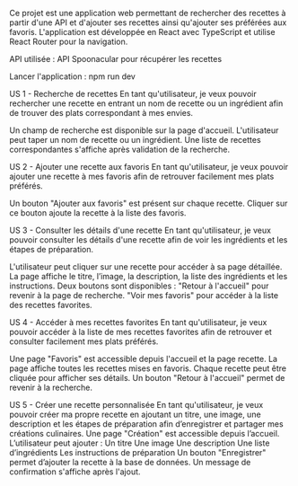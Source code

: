 Ce projet est une application web permettant de rechercher des recettes à partir d'une API et d'ajouter ses recettes ainsi qu'ajouter ses préférées aux favoris. L'application est développée en React avec TypeScript et utilise React Router pour la navigation.


API utilisée : API Spoonacular pour récupérer les recettes

Lancer l'application :
npm run dev

US 1 - Recherche de recettes
En tant qu'utilisateur,
je veux pouvoir rechercher une recette en entrant un nom de recette ou un ingrédient
afin de trouver des plats correspondant à mes envies.

Un champ de recherche est disponible sur la page d'accueil.
L'utilisateur peut taper un nom de recette ou un ingrédient.
Une liste de recettes correspondantes s'affiche après validation de la recherche.

US 2 - Ajouter une recette aux favoris
En tant qu'utilisateur,
je veux pouvoir ajouter une recette à mes favoris
afin de retrouver facilement mes plats préférés.

Un bouton "Ajouter aux favoris" est présent sur chaque recette.
Cliquer sur ce bouton ajoute la recette à la liste des favoris.

US 3 - Consulter les détails d'une recette
En tant qu'utilisateur,
je veux pouvoir consulter les détails d'une recette
afin de voir les ingrédients et les étapes de préparation.

L'utilisateur peut cliquer sur une recette pour accéder à sa page détaillée.
La page affiche le titre, l’image, la description, la liste des ingrédients et les instructions.
Deux boutons sont disponibles :
"Retour à l'accueil" pour revenir à la page de recherche.
"Voir mes favoris" pour accéder à la liste des recettes favorites.

US 4 - Accéder à mes recettes favorites
En tant qu'utilisateur,
je veux pouvoir accéder à la liste de mes recettes favorites
afin de retrouver et consulter facilement mes plats préférés.

Une page "Favoris" est accessible depuis l'accueil et la page recette.
La page affiche toutes les recettes mises en favoris.
Chaque recette peut être cliquée pour afficher ses détails.
Un bouton "Retour à l'accueil" permet de revenir à la recherche.

US 5 - Créer une recette personnalisée
En tant qu'utilisateur,
je veux pouvoir créer ma propre recette en ajoutant un titre, une image, une description et les étapes de préparation
afin d’enregistrer et partager mes créations culinaires.
Une page "Création" est accessible depuis l’accueil.
L’utilisateur peut ajouter :
Un titre
Une image
Une description
Une liste d’ingrédients
Les instructions de préparation
Un bouton "Enregistrer" permet d’ajouter la recette à la base de données.
Un message de confirmation s'affiche après l'ajout.
